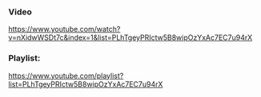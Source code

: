### Video 
https://www.youtube.com/watch?v=nXidwWSDt7c&index=1&list=PLhTgeyPRIctw5B8wipOzYxAc7EC7u94rX

### Playlist:
https://www.youtube.com/playlist?list=PLhTgeyPRIctw5B8wipOzYxAc7EC7u94rX
